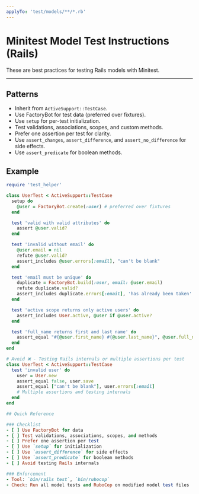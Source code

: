 ```yaml
---
applyTo: 'test/models/**/*.rb'
---
```


# Minitest Model Test Instructions (Rails)

These are best practices for testing Rails models with Minitest.

---

## Patterns
- Inherit from `ActiveSupport::TestCase`.
- Use FactoryBot for test data (preferred over fixtures).
- Use `setup` for per-test initialization.
- Test validations, associations, scopes, and custom methods.
- Prefer one assertion per test for clarity.
- Use `assert_changes`, `assert_difference`, and `assert_no_difference` for side effects.
- Use `assert_predicate` for boolean methods.

## Example
```ruby
require 'test_helper'

class UserTest < ActiveSupport::TestCase
  setup do
    @user = FactoryBot.create(:user) # preferred over fixtures
  end

  test 'valid with valid attributes' do
    assert @user.valid?
  end

  test 'invalid without email' do
    @user.email = nil
    refute @user.valid?
    assert_includes @user.errors[:email], "can't be blank"
  end

  test 'email must be unique' do
    duplicate = FactoryBot.build(:user, email: @user.email)
    refute duplicate.valid?
    assert_includes duplicate.errors[:email], 'has already been taken'
  end

  test 'active scope returns only active users' do
    assert_includes User.active, @user if @user.active?
  end

  test 'full_name returns first and last name' do
    assert_equal "#{@user.first_name} #{@user.last_name}", @user.full_name
  end
end

# Avoid ❌ - Testing Rails internals or multiple assertions per test
class UserTest < ActiveSupport::TestCase
  test 'invalid user' do
    user = User.new
    assert_equal false, user.save
    assert_equal ["can't be blank"], user.errors[:email]
    # Multiple assertions and testing internals
  end
end

## Quick Reference

### Checklist
- [ ] Use FactoryBot for data
- [ ] Test validations, associations, scopes, and methods
- [ ] Prefer one assertion per test
- [ ] Use `setup` for initialization
- [ ] Use `assert_difference` for side effects
- [ ] Use `assert_predicate` for boolean methods
- [ ] Avoid testing Rails internals

### Enforcement
- Tool: `bin/rails test`, `bin/rubocop`
- Check: Run all model tests and RuboCop on modified model test files
